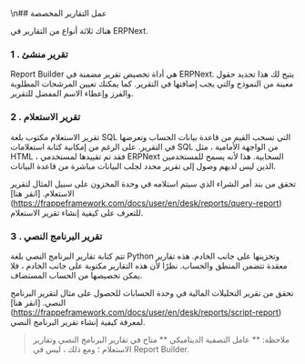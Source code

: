 \n## عمل التقارير المخصصة

هناك ثلاثة أنواع من التقارير في ERPNext.

### 1 \. تقرير منشئ

Report Builder هي أداة تخصيص تقرير مضمنة في ERPNext. يتيح لك هذا تحديد حقول معينة من النموذج والتي يجب إضافتها في التقرير. كما يمكنك تعيين المرشحات المطلوبة والفرز وإعطاء الاسم المفضل للتقرير.

### 2 \. تقرير الاستعلام

تقرير الاستعلام مكتوب بلغة SQL التي تسحب القيم من قاعدة بيانات الحساب وتعرضها في التقرير. على الرغم من إمكانية كتابة استعلامات SQL من الواجهة الأمامية ، مثل HTML ، فقد تم تقييدها لمستخدمي ERPNext السحابية. هذا لأنه يسمح للمستخدمين الذين ليس لديهم وصول إلى تقرير محدد لجلب البيانات مباشرة من قاعدة البيانات.

تحقق من بند أمر الشراء الذي سيتم استلامه في وحدة المخزون على سبيل المثال لتقرير الاستعلام. [انقر هنا] (https://frappeframework.com/docs/user/en/desk/reports/query-report) للتعرف على كيفية إنشاء تقرير الاستعلام.

### 3 \. تقرير البرنامج النصي

تتم كتابة تقارير البرنامج النصي بلغة Python وتخزينها على جانب الخادم. هذه تقارير معقدة تتضمن المنطق والحساب. نظرًا لأن هذه التقارير مكتوبة على جانب الخادم ، فلا يمكن تخصيصها من الحساب المستضاف.

تحقق من تقرير التحليلات المالية في وحدة الحسابات للحصول على مثال لتقرير البرنامج النصي. [انقر هنا] (https://frappeframework.com/docs/user/en/desk/reports/script-report) لمعرفة كيفية إنشاء تقرير البرنامج النصي.

> ملاحظة: ** عامل التصفية الديناميكي ** متاح في تقارير البرنامج النصي وتقارير الاستعلام ؛ ومع ذلك ، ليس في Report Builder.